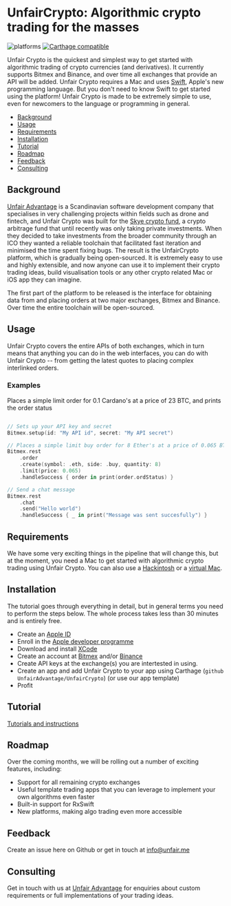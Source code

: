 UnfairCrypto: Algorithmic crypto trading for the masses
======

![platforms](https://img.shields.io/badge/platforms-iOS%20%7C%20macOS-333333.svg) [![Carthage compatible](https://img.shields.io/badge/Carthage-compatible-4BC51D.svg?style=flat)](https://github.com/Carthage/Carthage)

Unfair Crypto is the quickest and simplest way to get started with algorithmic trading of crypto currencies (and derivatives). It currently supports Bitmex and Binance, and over time all exchanges that provide an API will be added. Unfair Crypto requires a Mac and uses [Swift](https://developer.apple.com/swift/), Apple's new programming language. But you don't need to know Swift to get started using the platform! Unfair Crypto is made to be extremely simple to use, even for newcomers to the language or programming in general.

* [Background](#background)
* [Usage](#usage)
* [Requirements](#requirements)
* [Installation](#installation)
* [Tutorial](#tutorial)
* [Roadmap](#roadmap)
* [Feedback](#feedback)
* [Consulting](#consulting)

## Background

[Unfair Advantage](https://unfair.me) is a Scandinavian software development company that specialises in very challenging projects within fields such as drone and fintech, and Unfair Crypto was built for the [Skye crypto fund](https://skyecrypto.com), a crypto arbitrage fund that until recently was only taking private investments. When they decided to take investments from the broader community through an ICO they wanted a reliable toolchain that facilitated fast iteration and minimised the time spent fixing bugs. The result is the UnfairCrypto platform, which is gradually being open-sourced. It is extremely easy to use and highly extensible, and now anyone can use it to implement their crypto trading ideas, build visualisation tools or any other crypto related Mac or iOS app they can imagine.

The first part of the platform to be released is the interface for obtaining data from and placing orders at two major exchanges, Bitmex and Binance. Over time the entire toolchain will be open-sourced.

## Usage

Unfair Crypto covers the entire APIs of both exchanges, which in turn means that anything you can do in the web interfaces, you can do with Unfair Crypto -- from getting the latest quotes to placing complex interlinked orders.

### Examples

Places a simple limit order for 0.1 Cardano's at a price of 23 BTC, and prints the order status

```swift

// Sets up your API key and secret
Bitmex.setup(id: "My API id", secret: "My API secret")

// Places a simple limit buy order for 8 Ether's at a price of 0.065 BTC, and prints the order status
Bitmex.rest
    .order
    .create(symbol: .eth, side: .buy, quantity: 8)
    .limit(price: 0.065)
    .handleSuccess { order in print(order.ordStatus) }

// Send a chat message
Bitmex.rest
    .chat
    .send("Hello world")
    .handleSuccess { _ in print("Message was sent succesfully") }
```

## Requirements
We have some very exciting things in the pipeline that will change this, but at the moment, you need a Mac to get started with algorithmic crypto trading using Unfair Crypto. You can also use a [Hackintosh](https://hackintosh.com/) or a [virtual Mac](https://techsviewer.com/install-macos-high-sierra-vmware-windows/).

## Installation

The tutorial goes through everything in detail, but in general terms you need to perform the steps below. The whole process takes less than 30 minutes and is entirely free.

* Create an [Apple ID](https://appleid.apple.com)
* Enroll in the [Apple developer programme](https://developer.apple.com/programs/enroll/)
* Download and install [XCode](https://developer.apple.com/xcode/)
* Create an account at [Bitmex](https://www.bitmex.com) and/or [Binance](https://www.binance.com/)
* Create API keys at the exchange(s) you are intertested in using.
* Create an app and add Unfair Crypto to your app using Carthage (`github UnfairAdvantage/UnfairCrypto`) (or use our app template)
* Profit

## Tutorial

[Tutorials and instructions](Tutorial)

## Roadmap

Over the coming months, we will be rolling out a number of exciting features, including:

* Support for all remaining crypto exchanges
* Useful template trading apps that you can leverage to implement your own algorithms even faster
* Built-in support for RxSwift
* New platforms, making algo trading even more accessible

## Feedback

Create an issue here on Github or get in touch at info@unfair.me

## Consulting

Get in touch with us at [Unfair Advantage](hhtps://unfair.me) for enquiries about custom requirements or full implementations of your trading ideas.
